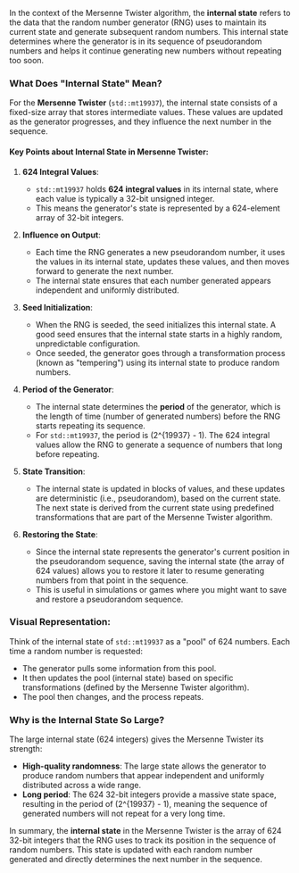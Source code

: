 In the context of the Mersenne Twister algorithm, the **internal state** refers to the data that the random number generator (RNG) uses to maintain its current state and generate subsequent random numbers. This internal state determines where the generator is in its sequence of pseudorandom numbers and helps it continue generating new numbers without repeating too soon.

### What Does "Internal State" Mean?

For the **Mersenne Twister** (`std::mt19937`), the internal state consists of a fixed-size array that stores intermediate values. These values are updated as the generator progresses, and they influence the next number in the sequence.

#### Key Points about Internal State in Mersenne Twister:

1. **624 Integral Values**: 
   - `std::mt19937` holds **624 integral values** in its internal state, where each value is typically a 32-bit unsigned integer.
   - This means the generator's state is represented by a 624-element array of 32-bit integers.

2. **Influence on Output**: 
   - Each time the RNG generates a new pseudorandom number, it uses the values in its internal state, updates these values, and then moves forward to generate the next number.
   - The internal state ensures that each number generated appears independent and uniformly distributed.

3. **Seed Initialization**: 
   - When the RNG is seeded, the seed initializes this internal state. A good seed ensures that the internal state starts in a highly random, unpredictable configuration.
   - Once seeded, the generator goes through a transformation process (known as "tempering") using its internal state to produce random numbers.

4. **Period of the Generator**: 
   - The internal state determines the **period** of the generator, which is the length of time (number of generated numbers) before the RNG starts repeating its sequence.
   - For `std::mt19937`, the period is \(2^{19937} - 1\). The 624 integral values allow the RNG to generate a sequence of numbers that long before repeating.

5. **State Transition**: 
   - The internal state is updated in blocks of values, and these updates are deterministic (i.e., pseudorandom), based on the current state. The next state is derived from the current state using predefined transformations that are part of the Mersenne Twister algorithm.

6. **Restoring the State**: 
   - Since the internal state represents the generator's current position in the pseudorandom sequence, saving the internal state (the array of 624 values) allows you to restore it later to resume generating numbers from that point in the sequence.
   - This is useful in simulations or games where you might want to save and restore a pseudorandom sequence.

### Visual Representation:

Think of the internal state of `std::mt19937` as a "pool" of 624 numbers. Each time a random number is requested:
- The generator pulls some information from this pool.
- It then updates the pool (internal state) based on specific transformations (defined by the Mersenne Twister algorithm).
- The pool then changes, and the process repeats.

### Why is the Internal State So Large?

The large internal state (624 integers) gives the Mersenne Twister its strength:
- **High-quality randomness**: The large state allows the generator to produce random numbers that appear independent and uniformly distributed across a wide range.
- **Long period**: The 624 32-bit integers provide a massive state space, resulting in the period of \(2^{19937} - 1\), meaning the sequence of generated numbers will not repeat for a very long time.

In summary, the **internal state** in the Mersenne Twister is the array of 624 32-bit integers that the RNG uses to track its position in the sequence of random numbers. This state is updated with each random number generated and directly determines the next number in the sequence.